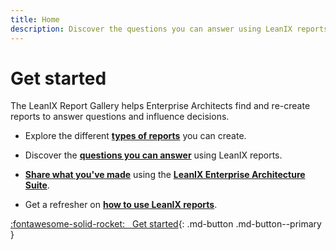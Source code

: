 ```yaml
---
title: Home
description: Discover the questions you can answer using LeanIX reports.
---
```


<!--
??? warning "Alpha"
    This is a work in progress and will most likely have broken links, typos and random thoughts scattered across the site.
-->

# Get started 

The LeanIX Report Gallery helps Enterprise Architects find and re-create reports to answer questions and influence decisions.


- Explore the different **[types of reports](reports.md)** you can create.

- Discover the **[questions you can answer](questions.md)** using LeanIX reports.

- **[Share what you've made](about/index.md)** using the **[LeanIX Enterprise Architecture Suite](https://www.leanix.net/en/solutions/enterprise-architecture-suite)**. 

- Get a refresher on **[how to use LeanIX reports](https://docs.leanix.net/docs/insights-through-reports)**.

[:fontawesome-solid-rocket: &nbsp; Get started](questions.md){: .md-button .md-button--primary }
